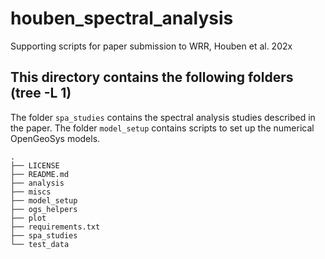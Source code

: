 # houben_spectral_analysis
Supporting scripts for paper submission to WRR, Houben et al. 202x


## This directory contains the following folders (tree -L 1)
The folder `spa_studies` contains the spectral analysis studies described in the paper. The folder `model_setup` contains scripts to set up the numerical OpenGeoSys models. 

```
.
├── LICENSE
├── README.md
├── analysis
├── miscs
├── model_setup
├── ogs_helpers
├── plot
├── requirements.txt
├── spa_studies
└── test_data
```



